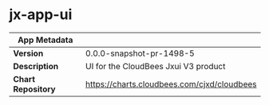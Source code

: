 # jx-app-ui

|App Metadata||
|---|---|
| **Version** | 0.0.0-snapshot-pr-1498-5 |
| **Description** | UI for the CloudBees Jxui V3 product |
| **Chart Repository** | https://charts.cloudbees.com/cjxd/cloudbees |
